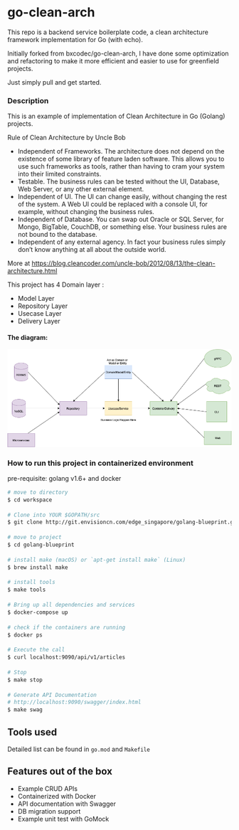 # go-clean-arch

This repo is a backend service boilerplate code, a clean architecture framework implementation for Go (with echo).

Initially forked from bxcodec/go-clean-arch, I have done some optimization and refactoring to make it more efficient and easier to use for greenfield projects.

Just simply pull and get started.

### Description
This is an example of implementation of Clean Architecture in Go (Golang) projects.

Rule of Clean Architecture by Uncle Bob
 * Independent of Frameworks. The architecture does not depend on the existence of some library of feature laden software. This allows you to use such frameworks as tools, rather than having to cram your system into their limited constraints.
 * Testable. The business rules can be tested without the UI, Database, Web Server, or any other external element.
 * Independent of UI. The UI can change easily, without changing the rest of the system. A Web UI could be replaced with a console UI, for example, without changing the business rules.
 * Independent of Database. You can swap out Oracle or SQL Server, for Mongo, BigTable, CouchDB, or something else. Your business rules are not bound to the database.
 * Independent of any external agency. In fact your business rules simply don’t know anything at all about the outside world.

More at https://blog.cleancoder.com/uncle-bob/2012/08/13/the-clean-architecture.html

This project has  4 Domain layer :
 * Model Layer
 * Repository Layer
 * Usecase Layer  
 * Delivery Layer

#### The diagram:

![golang clean architecture](https://github.com/Gary-Gs/go-clean-arch/raw/master/resources/clean-arch.png)

### How to run this project in containerized environment
pre-requisite: golang v1.6+ and docker

```bash
# move to directory
$ cd workspace

# Clone into YOUR $GOPATH/src
$ git clone http://git.envisioncn.com/edge_singapore/golang-blueprint.git

# move to project
$ cd golang-blueprint

# install make (macOS) or `apt-get install make` (Linux)
$ brew install make

# install tools
$ make tools

# Bring up all dependencies and services
$ docker-compose up

# check if the containers are running
$ docker ps

# Execute the call
$ curl localhost:9090/api/v1/articles

# Stop
$ make stop

# Generate API Documentation
# http://localhost:9090/swagger/index.html
$ make swag
```

## Tools used
Detailed list can be found in `go.mod` and `Makefile`

## Features out of the box
- Example CRUD APIs 
- Containerized with Docker
- API documentation with Swagger
- DB migration support
- Example unit test with GoMock
